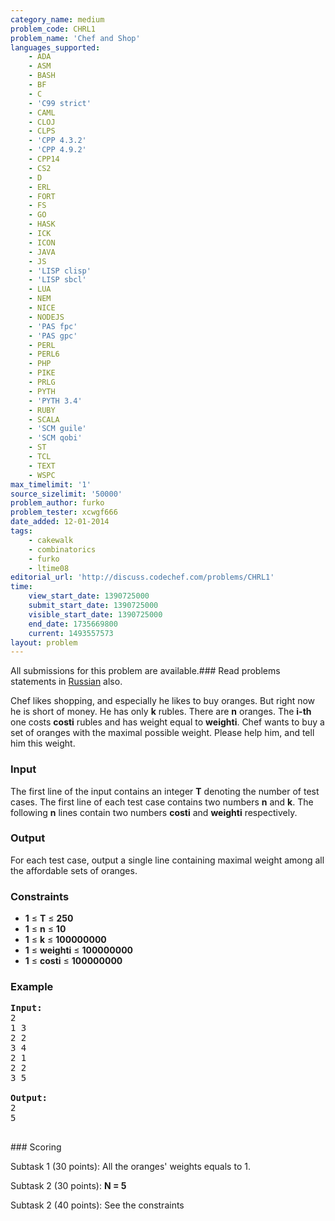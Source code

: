 ```yaml
---
category_name: medium
problem_code: CHRL1
problem_name: 'Chef and Shop'
languages_supported:
    - ADA
    - ASM
    - BASH
    - BF
    - C
    - 'C99 strict'
    - CAML
    - CLOJ
    - CLPS
    - 'CPP 4.3.2'
    - 'CPP 4.9.2'
    - CPP14
    - CS2
    - D
    - ERL
    - FORT
    - FS
    - GO
    - HASK
    - ICK
    - ICON
    - JAVA
    - JS
    - 'LISP clisp'
    - 'LISP sbcl'
    - LUA
    - NEM
    - NICE
    - NODEJS
    - 'PAS fpc'
    - 'PAS gpc'
    - PERL
    - PERL6
    - PHP
    - PIKE
    - PRLG
    - PYTH
    - 'PYTH 3.4'
    - RUBY
    - SCALA
    - 'SCM guile'
    - 'SCM qobi'
    - ST
    - TCL
    - TEXT
    - WSPC
max_timelimit: '1'
source_sizelimit: '50000'
problem_author: furko
problem_tester: xcwgf666
date_added: 12-01-2014
tags:
    - cakewalk
    - combinatorics
    - furko
    - ltime08
editorial_url: 'http://discuss.codechef.com/problems/CHRL1'
time:
    view_start_date: 1390725000
    submit_start_date: 1390725000
    visible_start_date: 1390725000
    end_date: 1735669800
    current: 1493557573
layout: problem
---
```

All submissions for this problem are available.###  Read problems statements in [Russian](http://www.codechef.com/download/translated/LTIME08/russian/CHRL1.pdf) also.

Chef likes shopping, and especially he likes to buy oranges. But right now he is short of money. He has only **k** rubles. There are **n** oranges. The **i-th** one costs **costi** rubles and has weight equal to **weighti**. Chef wants to buy a set of oranges with the maximal possible weight. Please help him, and tell him this weight.

### Input

The first line of the input contains an integer **T** denoting the number of test cases. The first line of each test case contains two numbers **n** and **k**. The following **n** lines contain two numbers **costi** and **weighti** respectively.

### Output

For each test case, output a single line containing maximal weight among all the affordable sets of oranges.

### Constraints

- **1** ≤ **T** ≤  **250**
- **1** ≤ **n** ≤  **10**
- **1** ≤ **k** ≤  **100000000**
- **1** ≤ **weighti** ≤  **100000000**
- **1** ≤ **costi** ≤  **100000000**

### Example

<pre><b>Input:</b>
2
1 3
2 2
3 4
2 1
2 2
3 5

<b>Output:</b>
2
5

</pre>### Scoring
Subtask 1 (30 points): All the oranges' weights equals to 1.

Subtask 2 (30 points):  **N = 5** 

Subtask 2 (40 points): See the constraints
